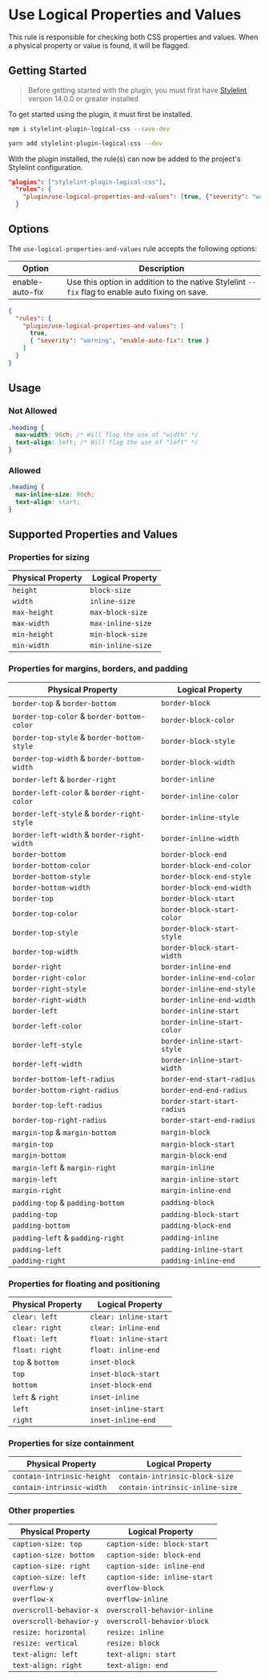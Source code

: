 # Use Logical Properties and Values

This rule is responsible for checking both CSS properties and values. When a
physical property or value is found, it will be flagged.

## Getting Started

> Before getting started with the plugin, you must first have
> [Stylelint](https://stylelint.io/) version 14.0.0 or greater installed

To get started using the plugin, it must first be installed.

```bash
npm i stylelint-plugin-logical-css --save-dev
```

```bash
yarn add stylelint-plugin-logical-css --dev
```

With the plugin installed, the rule(s) can now be added to the project's
Stylelint configuration.

```json
"plugins": ["stylelint-plugin-logical-css"],
  "rules": {
    "plugin/use-logical-properties-and-values": [true, {"severity": "warning" }]
  }
```

## Options

The `use-logical-properties-and-values` rule accepts the following options:

| Option          | Description                                                                                     |
| --------------- | ----------------------------------------------------------------------------------------------- |
| enable-auto-fix | Use this option in addition to the native Stylelint `--fix` flag to enable auto fixing on save. |

```json
{
  "rules": {
    "plugin/use-logical-properties-and-values": [
      true,
      { "severity": "warning", "enable-auto-fix": true }
    ]
  }
}
```

## Usage

### Not Allowed

```css
.heading {
  max-width: 90ch; /* Will flag the use of "width" */
  text-align: left; /* Will flag the use of "left" */
}
```

### Allowed

```css
.heading {
  max-inline-size: 90ch;
  text-align: start;
}
```

## Supported Properties and Values

### Properties for sizing

| Physical Property |  Logical Property |
| ----------------- | ----------------- |
| `height`          | `block-size`      |
| `width`           | `inline-size`     |
| `max-height`      | `max-block-size`  |
| `max-width`       | `max-inline-size` |
| `min-height`      | `min-block-size`  |
| `min-width`       | `min-inline-size` |

### Properties for margins, borders, and padding

| Physical Property                          |  Logical Property           |
| ------------------------------------------ | --------------------------- |
| `border-top` & `border-bottom`             | `border-block`              |
| `border-top-color` & `border-bottom-color` | `border-block-color`        |
| `border-top-style` & `border-bottom-style` | `border-block-style`        |
| `border-top-width` & `border-bottom-width` | `border-block-width`        |
| `border-left` & `border-right`             | `border-inline`             |
| `border-left-color` & `border-right-color` | `border-inline-color`       |
| `border-left-style` & `border-right-style` | `border-inline-style`       |
| `border-left-width` & `border-right-width` | `border-inline-width`       |
| `border-bottom`                            | `border-block-end`          |
| `border-bottom-color`                      | `border-block-end-color`    |
| `border-bottom-style`                      | `border-block-end-style`    |
| `border-bottom-width`                      | `border-block-end-width`    |
| `border-top`                               | `border-block-start`        |
| `border-top-color`                         | `border-block-start-color`  |
| `border-top-style`                         | `border-block-start-style`  |
| `border-top-width`                         | `border-block-start-width`  |
| `border-right`                             | `border-inline-end`         |
| `border-right-color`                       | `border-inline-end-color`   |
| `border-right-style`                       | `border-inline-end-style`   |
| `border-right-width`                       | `border-inline-end-width`   |
| `border-left`                              | `border-inline-start`       |
| `border-left-color`                        | `border-inline-start-color` |
| `border-left-style`                        | `border-inline-start-style` |
| `border-left-width`                        | `border-inline-start-width` |
| `border-bottom-left-radius`                | `border-end-start-radius`   |
| `border-bottom-right-radius`               | `border-end-end-radius`     |
| `border-top-left-radius`                   | `border-start-start-radius` |
| `border-top-right-radius`                  | `border-start-end-radius`   |
| `margin-top` & `margin-bottom`             | `margin-block`              |
| `margin-top`                               | `margin-block-start`        |
| `margin-bottom`                            | `margin-block-end`          |
| `margin-left` & `margin-right`             | `margin-inline`             |
| `margin-left`                              | `margin-inline-start`       |
| `margin-right`                             | `margin-inline-end`         |
| `padding-top` & `padding-bottom`           | `padding-block`             |
| `padding-top`                              | `padding-block-start`       |
| `padding-bottom`                           | `padding-block-end`         |
| `padding-left` & `padding-right`           | `padding-inline`            |
| `padding-left`                             | `padding-inline-start`      |
| `padding-right`                            | `padding-inline-end`        |

### Properties for floating and positioning

| Physical Property |  Logical Property     |
| ----------------- | --------------------- |
| `clear: left`     | `clear: inline-start` |
| `clear: right`    | `clear: inline-end`   |
| `float: left`     | `float: inline-start` |
| `float: right`    | `float: inline-end`   |
| `top` & `bottom`  | `inset-block`         |
| `top`             | `inset-block-start`   |
| `bottom`          | `inset-block-end`     |
| `left` & `right`  | `inset-inline`        |
| `left`            | `inset-inline-start`  |
| `right`           | `inset-inline-end`    |

### Properties for size containment

| Physical Property          |  Logical Property               |
| -------------------------- | ------------------------------- |
| `contain-intrinsic-height` | `contain-intrinsic-block-size`  |
| `contain-intrinsic-width`  | `contain-intrinsic-inline-size` |

### Other properties

| Physical Property       |  Logical Property            |
| ----------------------- | ---------------------------- |
| `caption-size: top`     | `caption-side: block-start`  |
| `caption-size: bottom`  | `caption-side: block-end`    |
| `caption-size: right`   | `caption-side: inline-end`   |
| `caption-size: left`    | `caption-side: inline-start` |
| `overflow-y`            | `overflow-block`             |
| `overflow-x`            | `overflow-inline`            |
| `overscroll-behavior-x` | `overscroll-behavior-inline` |
| `overscroll-behavior-y` | `overscroll-behavior-block`  |
| `resize: horizontal`    | `resize: inline`             |
| `resize: vertical`      | `resize: block`              |
| `text-align: left`      | `text-align: start`          |
| `text-align: right`     | `text-align: end`            |
